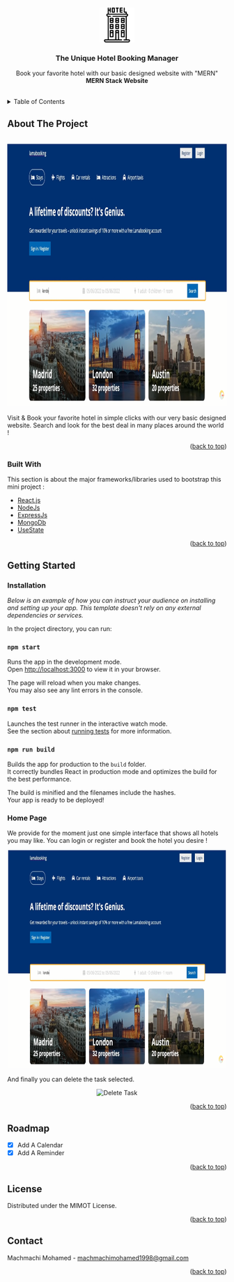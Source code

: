 <div id="top"></div>
<!-- PROJECT LOGO -->
<br />
<div align="center">

  <img src="/Images/icon.png" alt="Logo" width="80" height="80">

  <h3 align="center">The Unique Hotel Booking Manager</h3>

  <p align="center">
    Book your favorite hotel with our basic designed website with "MERN"
    <br />
    <strong>MERN Stack Website</strong>
    <br />
    <br />
  </p>
</div>


<!-- TABLE OF CONTENTS -->
<details>
  <summary>Table of Contents</summary>
  <ol>
    <li>
      <a href="#about-the-project">About The Project</a>
      <ul>
        <li><a href="#built-with">Built With</a></li>
      </ul>
    </li>
    <li>
      <a href="#getting-started">Getting Started</a>
      <ul>
        <li><a href="#prerequisites">Prerequisites</a></li>
        <li><a href="#installation">Installation</a></li>
      </ul>
    </li>
    <li><a href="#roadmap">Roadmap</a></li>
    <li><a href="#license">License</a></li>
    <li><a href="#contact">Contact</a></li>
  </ol>
</details>


<!-- ABOUT THE PROJECT -->

## About The Project
<div align="center">
<br>
<img src="/Images/homePage.png" alt="main page" width="800" height="600" > 
</div>
<br>
Visit & Book your favorite hotel in simple clicks with our very basic designed website. Search and look for the best deal in many places around the world ! 
<p align="right">(<a href="#top">back to top</a>)</p>



### Built With

This section is about the major frameworks/libraries used to bootstrap this mini project :


* [React.js](https://reactjs.org/)
* [NodeJs](https://nodejs.org/en/)
* [ExpressJs](https://expressjs.com)
* [MongoDb](https://www.mongodb.com)
* [UseState](https://reactjs.org/docs/hooks-reference.html#usestate)



<p align="right">(<a href="#top">back to top</a>)</p>



<!-- GETTING STARTED -->

## Getting Started

### Installation

_Below is an example of how you can instruct your audience on installing and setting up your app. This template doesn't rely on any external dependencies or services._


In the project directory, you can run:

### `npm start`

Runs the app in the development mode.\
Open [http://localhost:3000](http://localhost:3000) to view it in your browser.

The page will reload when you make changes.\
You may also see any lint errors in the console.

### `npm test`

Launches the test runner in the interactive watch mode.\
See the section about [running tests](https://facebook.github.io/create-react-app/docs/running-tests) for more information.

### `npm run build`

Builds the app for production to the `build` folder.\
It correctly bundles React in production mode and optimizes the build for the best performance.

The build is minified and the filenames include the hashes.\
Your app is ready to be deployed!

### Home Page

We provide for the moment just one simple interface that shows all hotels you may like.
You can login or register and book the hotel you desire !

<div align="center"><img src="/Images/homePage.png" alt="Home page" width="500" height="500"></div>

And finally you can delete the task selected.

<div align="center"><img src="./todoList/images/delete.jpeg" alt="Delete Task" width="300" height="570"></div>


<p align="right">(<a href="#top">back to top</a>)</p>



<!-- ROADMAP -->

## Roadmap

- [x] Add A Calendar
- [x] Add A Reminder

<p align="right">(<a href="#top">back to top</a>)</p>

<!-- LICENSE -->
## License

Distributed under the MIMOT License.

<p align="right">(<a href="#top">back to top</a>)</p>



<!-- CONTACT -->
## Contact

Machmachi Mohamed - machmachimohamed1998@gmail.com
<br>

<p align="right">(<a href="#top">back to top</a>)</p>







